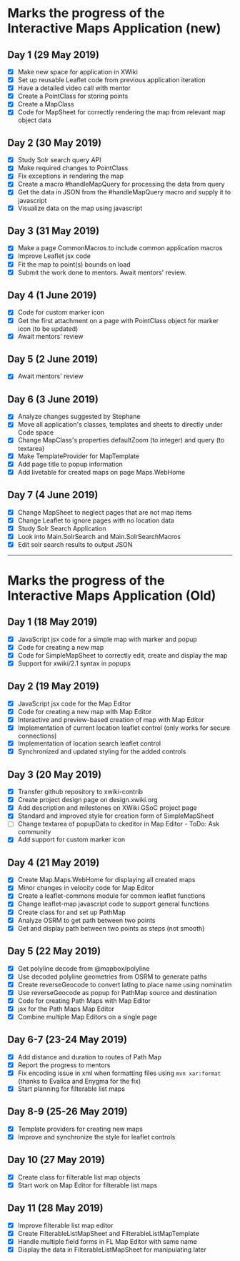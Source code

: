 # Marks the progress of the Interactive Maps Application (new)
## Day 1 (29 May 2019)
- [x] Make new space for application in XWiki
- [x] Set up reusable Leaflet code from previous application iteration
- [x] Have a detailed video call with mentor
- [x] Create a PointClass for storing points
- [x] Create a MapClass
- [x] Code for MapSheet for correctly rendering the map from relevant map object data
## Day 2 (30 May 2019)
- [x] Study Solr search query API
- [x] Make required changes to PointClass
- [x] Fix exceptions in rendering the map
- [x] Create a macro #handleMapQuery for processing the data from query
- [x] Get the data in JSON from the #handleMapQuery macro and supply it to javascript
- [x] Visualize data on the map using javascript
## Day 3 (31 May 2019)
- [x] Make a page CommonMacros to include common application macros
- [x] Improve Leaflet jsx code
- [x] Fit the map to point(s) bounds on load
- [x] Submit the work done to mentors. Await mentors' review.
## Day 4 (1 June 2019)
- [x] Code for custom marker icon
- [x] Get the first attachment on a page with PointClass object for marker icon (to be updated)
- [x] Await mentors' review
## Day 5 (2 June 2019)
- [x] Await mentors' review
## Day 6 (3 June 2019)
- [x] Analyze changes suggested by Stephane
- [x] Move all application's classes, templates and sheets to directly under Code space
- [x] Change MapClass's properties defaultZoom (to integer) and query (to textarea)
- [x] Make TemplateProvider for MapTemplate
- [x] Add page title to popup information
- [x] Add livetable for created maps on page Maps.WebHome
## Day 7 (4 June 2019)
- [x] Change MapSheet to neglect pages that are not map items
- [x] Change Leaflet to ignore pages with no location data
- [x] Study Solr Search Application
- [x] Look into Main.SolrSearch and Main.SolrSearchMacros
- [x] Edit solr search results to output JSON
---
# Marks the progress of the Interactive Maps Application (Old)
## Day 1 (18 May 2019)
- [x] JavaScript jsx code for a simple map with marker and popup
- [x] Code for creating a new map
- [x] Code for SimpleMapSheet to correctly edit, create and display the map
- [x] Support for xwiki/2.1 syntax in popups
## Day 2 (19 May 2019)
- [x] JavaScript jsx code for the Map Editor
- [x] Code for creating a new map with Map Editor
- [x] Interactive and preview-based creation of map with Map Editor
- [x] Implementation of current location leaflet control (only works for secure connections)
- [x] Implementation of location search leaflet control
- [x] Synchronized and updated styling for the added controls
## Day 3 (20 May 2019)
- [x] Transfer github repository to xwiki-contrib
- [x] Create project design page on design.xwiki.org
- [x] Add description and milestones on XWiki GSoC project page
- [x] Standard and improved style for creation form of SimpleMapSheet
- [ ] Change textarea of popupData to ckeditor in Map Editor - ToDo: Ask community
- [x] Add support for custom marker icon
## Day 4 (21 May 2019)
- [x] Create Map.Maps.WebHome for displaying all created maps
- [x] Minor changes in velocity code for Map Editor
- [x] Create a leaflet-commons module for common leaflet functions
- [x] Change leaflet-map javascript code to support general functions
- [x] Create class for and set up PathMap
- [x] Analyze OSRM to get path between two points
- [x] Get and display path between two points as steps (not smooth)
## Day 5 (22 May 2019)
- [x] Get polyline decode from @mapbox/polyline
- [x] Use decoded polyline geometries from OSRM to generate paths
- [x] Create reverseGeocode to convert latlng to place name using nominatim
- [x] Use reverseGeocode as popup for PathMap source and destination
- [x] Code for creating Path Maps with Map Editor
- [x] jsx for the Path Maps Map Editor
- [x] Combine multiple Map Editors on a single page
## Day 6-7 (23-24 May 2019)
- [x] Add distance and duration to routes of Path Map
- [x] Report the progress to mentors
- [x] Fix encoding issue in xml when formatting files using `mvn xar:format` (thanks to Evalica and Enygma for the fix)
- [x] Start planning for filterable list maps
## Day 8-9 (25-26 May 2019)
- [x] Template providers for creating new maps
- [x] Improve and synchronize the style for leaflet controls
## Day 10 (27 May 2019)
- [x] Create class for filterable list map objects
- [x] Start work on Map Editor for filterable list maps
## Day 11 (28 May 2019)
- [x] Improve filterable list map editor
- [x] Create FilterableListMapSheet and FilterableListMapTemplate
- [x] Handle multiple field forms in FL Map Editor with same name
- [x] Display the data in FilterableListMapSheet for manipulating later

